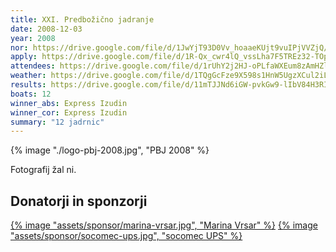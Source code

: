 ```yaml
---
title: XXI. Predbožično jadranje
date: 2008-12-03
year: 2008
nor: https://drive.google.com/file/d/1JwYjT93D0Vv_hoaaeKUjt9vuIPjVVZjQ/view?usp=sharing
apply: https://drive.google.com/file/d/1R-Qx_cwr4lQ_vssLha7F5TREz32-TOpP/view?usp=sharing
attendees: https://drive.google.com/file/d/1rUhY2j2HJ-oPLfaWXEum8zAmHZlargvc/view?usp=sharing
weather: https://drive.google.com/file/d/1TQgGcFze9X598s1HnW5UgzXCul2iLNIW/view?usp=sharing
results: https://drive.google.com/file/d/11mTJJNd6iGW-pvkGw9-lIbV84H3RIqFm/view?usp=sharing
boats: 12
winner_abs: Express Izudin
winner_cor: Express Izudin
summary: "12 jadrnic"
---
```


{% image "./logo-pbj-2008.jpg", "PBJ 2008" %}

Fotografij žal ni.

## Donatorji in sponzorji

[{% image "assets/sponsor/marina-vrsar.jpg", "Marina Vrsar" %}](http://montraker.hr/)
[{% image "assets/sponsor/socomec-ups.jpg", "socomec UPS" %}]()
